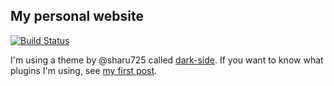 ## My personal website

[![Build Status](https://travis-ci.org/P1n3appl3/P1n3appl3.github.io.svg?branch=content)](https://travis-ci.org/P1n3appl3/P1n3appl3.github.io)

I'm using a theme by @sharu725 called [dark-side](https://github.com/sharu725/dark-side). If you want to know what plugins I'm using, see [my first post](_posts/2018-07-04-first.md).
